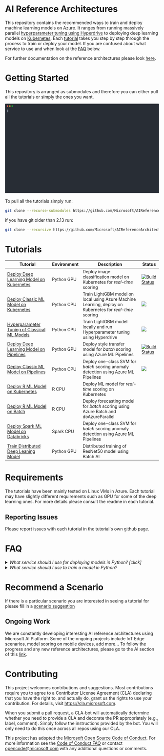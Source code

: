 # AI Reference Architectures
This repository contains the recommended ways to train and deploy machine learning models on Azure. It ranges from running massively parallel [hyperparameter tuning using Hyperdrive](https://github.com/Microsoft/MLHyperparameterTuning) to deploying deep learning models on [Kubernetes](https://github.com/Microsoft/AKSDeploymentTutorialAML). Each [tutorial](#tutorials) takes you step by step through the process to train or deploy your model. If you are confused about what service to use and when look at the [FAQ](#faq) below.  

For further documentation on the reference architectures please look [here](https://docs.microsoft.com/en-us/azure/architecture/reference-architectures/).

# Getting Started
This repository is arranged as submodules and therefore you can either pull all the tutorials or simply the ones you want. 

<p align="center">
  <img width="800" src="./images/demo.svg">
</p>

To pull all the tutorials simply run:

```bash
git clone --recurse-submodules https://github.com/Microsoft/AIReferenceArchitectures.git
```

if you have git older than 2.13 run:

```bash
git clone --recursive https://github.com/Microsoft/AIReferenceArchitectures.git
```

# Tutorials <a name="tutorials"></a>
| Tutorial                                     | Environment | Description                                                                       | Status                                                                                                                                                                                                                                                                                                              |
|----------------------------------------------|-------------|-----------------------------------------------------------------------------------|---------------------------------------------------------------------------------------------------------------------------------------------------------------------------------------------------------------------------------------------------------------------------------------------------------------------|
| [Deploy Deep Learning Model on Kubernetes](https://github.com/Microsoft/AKSDeploymentTutorialAML)    				   | Python GPU  | Deploy image classification model on Kubernetes for _real-time_ scoring             | [![Build Status](https://dev.azure.com/customai/AKSDeploymentTutorialAML/_apis/build/status/Microsoft.AKSDeploymentTutorialAML?branchName=master)](https://dev.azure.com/customai/AKSDeploymentTutorialAML/_build/latest?definitionId=11&branchName=master)                                                         |
| [Deploy Classic ML Model on Kubernetes](https://github.com/Microsoft/MLAKSDeployAML)       						   | Python CPU  | Train LightGBM model on local using Azure Machine Learning, deploy on Kubernetes for _real-time_ scoring                         | ![](https://dev.azure.com/customai/MLAKSDeployAMLPipeline/_apis/build/status/Microsoft.MLAKSDeployAML?branchName=master)                                                                                                                                                                                            |
| [Hyperparameter Tuning of Classical ML Models](https://github.com/Microsoft/MLHyperparameterTuning) 				   | Python CPU  | Train LightGBM model locally and run Hyperparameter tuning using Hyperdrive                            | ![](https://dev.azure.com/customai/MLHyperparameterTuningPipeline/_apis/build/status/Microsoft.MLHyperparameterTuning?branchName=master)                                                                                                                                                                            |
| [Deploy Deep Learning Model on Pipelines](https://github.com/Azure/Batch-Scoring-Deep-Learning-Models-With-AML)      | Python GPU  | Deploy style transfer model for _batch_ scoring using Azure ML Pipelines            | [![Build Status](https://dev.azure.com/customai/BatchScoringDeepLearningModelsWithAMLPipeline/_apis/build/status/Azure.Batch-Scoring-Deep-Learning-Models-With-AML?branchName=master)](https://dev.azure.com/customai/BatchScoringDeepLearningModelsWithAMLPipeline/_build/latest?definitionId=9&branchName=master) |
| [Deploy Classic ML Model on Pipelines](https://github.com/Microsoft/AMLBatchScoringPipeline)         				   | Python CPU  | Deploy one-class SVM for _batch_ scoring anomaly detection using Azure ML Pipelines | ![](https://dev.azure.com/customai/AMLBatchScoringPipeline/_apis/build/status/Microsoft.AMLBatchScoringPipeline?branchName=master)                                                                                                                                                                                  |
| [Deploy R ML Model on Kubernetes](https://github.com/Azure/RealtimeRDeployment)         							   | R CPU       | Deploy ML model for _real-time_ scoring on Kubernetes |  |
| [Deploy R ML Model on Batch](https://github.com/Azure/RBatchScoring)         										   | R CPU       | Deploy forecasting model for _batch_ scoring using Azure Batch and doAzureParallel |  | 
| [Deploy Spark ML Model on Databricks](https://github.com/Azure/BatchSparkScoringPredictiveMaintenance)         	   | Spark CPU   | Deploy one-class SVM for _batch_ scoring anomaly detection using Azure ML Pipelines |                                                                                                                                                                                 |
| [Train Distributed Deep Leaning Model](https://github.com/Azure/DistributedDeepLearning/)         				   | Python GPU  | Distributed training of ResNet50 model using Batch AI |                                                                                                                                                                                  |

# Requirements
The tutorials have been mainly tested on Linux VMs in Azure. Each tutorial may have slightly different requirements such as GPU for some of the deep learning ones. For more details please consult the readme in each tutorial.

## Reporting Issues
Please report issues with each tutorial in the tutorial's own github page.


# FAQ <a name="faq"></a> 
<details>
<summary><em>What service should I use for deploying models in Python? [click] </em></summary>
<p align="center">
  <img width="800" src="images/decision_python_scoring.png">
</p>

When deploying ML models in Python there are two core questions. The first is will it be real time and whether the model is a deep learning model. For deploying deep learning models that require real time we recommend Azure Kubernetes Services (AKS) with GPUs. For a tutorial on how to do that look at [AKS w/GPU](https://github.com/Microsoft/AKSDeploymentTutorialAML). For deploying deep learning models for batch scoring we recommend using AzureML pipelines with GPUs, for a tutorial on how to do that look [AzureML Pipelines w/GPU](https://github.com/Azure/Batch-Scoring-Deep-Learning-Models-With-AML). For non deep learning models we recommend you use the same services but without GPUs. For a tutorial on deploying classical ML models for real time scoring look [AKS](https://github.com/Microsoft/MLAKSDeployAML) and for batch scoring [AzureML Pipelines](https://github.com/Microsoft/AMLBatchScoringPipeline)

</details>

<details>
<summary><em>What service should I use to train a model in Python? </em></summary>
<p align="center">
  <img width="800" src="images/python_training_diag.png">
</p>

There are many options for training ML models in Python on Azure. The most straight forward way is to train your model on a [DSVM](https://azure.microsoft.com/en-us/services/virtual-machines/data-science-virtual-machines/). You can either do this in local model straight on the VM or through attaching it in AzureML as a compute target. If you want to have AzureML manage the compute for you and scale it up and down based on whether jobs are waiting in the queue then you should AzureML Compute. 

Now if you are going to run multiple jobs for hyperparameter tuning or other purposes then we would recommend using [Hyperdrive](https://docs.microsoft.com/en-us/azure/machine-learning/service/how-to-tune-hyperparameters), [Azure automated ML](https://docs.microsoft.com/en-us/azure/machine-learning/service/concept-automated-ml) or AzureML Compute dependent on your requirements.
For a tutorial on how to use Hyperdrive go [here](https://github.com/Microsoft/MLHyperparameterTuning).

</details>

# Recommend a Scenario
If there is a particular scenario you are interested in seeing a tutorial for please fill in a [scenario suggestion](https://github.com/Microsoft/AIReferenceArchitectures/issues/new?assignees=&labels=&template=scenario_request.md&title=%5BSCENARIO%5D)

## Ongoing Work
We are constantly developing interesting AI reference architectures using Microsoft AI Platform. Some of the ongoing projects include IoT Edge scenarios, model scoring on mobile devices, add more... To follow the progress and any new reference architectures, please go to the AI section of this [link](https://docs.microsoft.com/en-us/azure/architecture/reference-architectures/).

# Contributing

This project welcomes contributions and suggestions.  Most contributions require you to agree to a
Contributor License Agreement (CLA) declaring that you have the right to, and actually do, grant us
the rights to use your contribution. For details, visit https://cla.microsoft.com.

When you submit a pull request, a CLA-bot will automatically determine whether you need to provide
a CLA and decorate the PR appropriately (e.g., label, comment). Simply follow the instructions
provided by the bot. You will only need to do this once across all repos using our CLA.

This project has adopted the [Microsoft Open Source Code of Conduct](https://opensource.microsoft.com/codeofconduct/).
For more information see the [Code of Conduct FAQ](https://opensource.microsoft.com/codeofconduct/faq/) or
contact [opencode@microsoft.com](mailto:opencode@microsoft.com) with any additional questions or comments.
